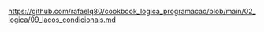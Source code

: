 https://github.com/rafaelq80/cookbook_logica_programacao/blob/main/02_logica/09_lacos_condicionais.md